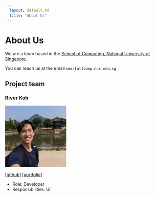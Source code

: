 ```yaml
---
  layout: default.md
  title: "About Us"
---
```


# About Us

We are a team based in the [School of Computing, National University of Singapore](http://www.comp.nus.edu.sg).

You can reach us at the email `seer[at]comp.nus.edu.sg`

## Project team

### River Koh

<img src="images/oceankoh.png" width="200px">

[[github](http://github.com/oceankoh)]
[[portfolio](team/johndoe.md)]

* Role: Developer
* Responsibilities: UI
